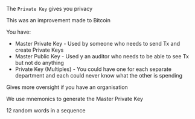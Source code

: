 The `Private Key` gives you privacy

This was an improvement made to Bitcoin

You have:
 - Master Private Key - Used by someone who needs to send Tx and create Private Keys
 - Master Public Key - Used y an auditor who needs to be able to see Tx but not do anything
 - Private Key (Multiples) - You could have one for each separate department and each could never know what the other is spending

Gives more oversight if you have an organisation

We use mnemonics to generate the Master Private Key

12 random words in a sequence